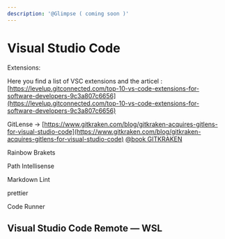 ```yaml
---
description: '@Glimpse ( coming soon )'
---
```


# Visual Studio Code

Extensions:

Here you find a list of VSC extensions and the articel : [https://levelup.gitconnected.com/top-10-vs-code-extensions-for-software-developers-9c3a807c6656](https://levelup.gitconnected.com/top-10-vs-code-extensions-for-software-developers-9c3a807c6656)



GitLense  -> [https://www.gitkraken.com/blog/gitkraken-acquires-gitlens-for-visual-studio-code](https://www.gitkraken.com/blog/gitkraken-acquires-gitlens-for-visual-studio-code)    [@book GITKRAKEN](gitkraken.md)

Rainbow Brakets

Path Intellisense

Markdown Lint

prettier

Code Runner

## Visual Studio Code Remote — WSL <a href="#5d8a" id="5d8a"></a>

